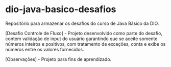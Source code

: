 # dio-java-basico-desafios
Repositório para armazenar os desafios do curso de Java Básico da DIO.

[Desafio Controle de Fluxo] - Projeto desenvolvido como parte do desafio, contem validação de input do usuário garantindo que se aceite somente números inteiros e positivos, com tratamento de exceções, conta e exibe os números entre os valores fornecidos.

[Observações] - Projeto para fins de aprendizado.
